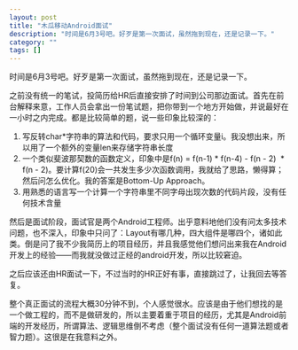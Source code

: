 ```yaml
---
layout: post
title: "木瓜移动Android面试"
description: "时间是6月3号吧。好歹是第一次面试，虽然拖到现在，还是记录一下。"
category: ""
tags: []
---
```




时间是6月3号吧。好歹是第一次面试，虽然拖到现在，还是记录一下。   

之前没有统一的笔试，投简历给HR后直接安排了时间到公司那边面试。首先在前台解释来意，工作人员会拿出一份笔试题，把你带到一个地方开始做，并说最好在一小时之内完成。都是比较简单的题，说一些印象比较深的：   

1. 写反转char\*字符串的算法和代码，要求只用一个循环变量i。我没想出来，所以用了一个额外的变量len来存储字符串长度    
2. 一个类似斐波那契数的函数定义，印象中是f(n) = f(n-1) \* f(n-4) - f(n - 2)  \* f(n - 2)。要计算f(20)会一共发生多少次函数调用，我就给了思路，懒得算；然后问怎么优化。我的答案是Bottom-Up Approach。   
3. 用熟悉的语言写一个计算一个字符串里不同字母出现次数的代码片段，没有任何技术含量   

然后是面试阶段，面试官是两个Android工程师。出乎意料地他们没有问太多技术问题，也不深入，印象中只问了：Layout有哪几种，四大组件是哪四个，诸如此类。倒是问了我不少我简历上的项目经历，并且我感觉他们想问出来我在Android开发上的经验——而我就没做过正经的android开发，所以比较窘迫。  

之后应该还由HR面试一下，不过当时的HR正好有事，直接跳过了，让我回去等答复。  

整个真正面试的流程大概30分钟不到，个人感觉很水。应该是由于他们想找的是一个做工程的，而不是做研发的，所以主要着重于项目的经历，尤其是Android前端的开发经历，所谓算法、逻辑思维倒不考虑（整个面试没有任何一道算法题或者智力题）。这很是在我意料之外。  

